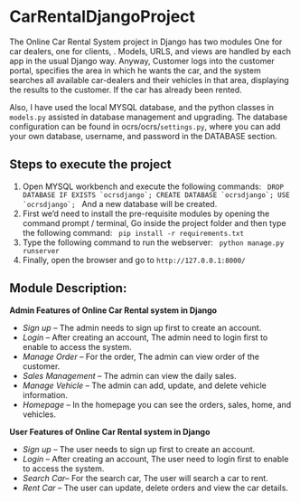 # CarRentalDjangoProject

The Online Car Rental System project in Django has two modules One for car dealers, one for clients, . Models, URLS, and views are handled by each app in the usual Django way. 
Anyway, Customer logs into the customer portal, specifies the area in which he wants the car, and the system searches all available car-dealers and their vehicles in that area, displaying the results to the customer. If the car has already been rented.

Also, I have used the local MYSQL database, and the python classes in `models.py` assisted in database management and upgrading. The database configuration can be found in ocrs/ocrs/`settings.py`, where you can add your own database, username, and password in the DATABASE section.

## Steps to execute the project

1. Open MYSQL workbench and execute the following commands: ``` DROP DATABASE IF EXISTS `ocrsdjango`; CREATE DATABASE `ocrsdjango`; USE `ocrsdjango`; ``` And a new database will be created.
2. First we’d need to install the pre-requisite modules by opening the command prompt / terminal, Go inside the project folder and then type the following command: ``` pip install -r requirements.txt ```
3. Type the following command to run the webserver: ``` python manage.py runserver ```
4. Finally, open the browser and go to `http://127.0.0.1:8000/`

## Module Description:
**Admin Features of Online Car Rental system in Django**
* *Sign up –* The admin needs to sign up first to create an account.
* *Login –* After creating an account, The admin need to login first to enable to access the system.
* *Manage Order –* For the order, The admin can view order of the customer.
* *Sales Management –* The admin can view the daily sales.
* *Manage Vehicle –* The admin can add, update, and delete vehicle information.
* *Homepage –* In the homepage you can see the orders, sales, home, and vehicles.

**User Features of Online Car Rental system in Django**
* *Sign up –* The user needs to sign up first to create an account.
* *Login –* After creating an account, The user need to login first to enable to access the system.
* *Search Car–* For the search car, The user will search a car to rent.
* *Rent Car –* The user can update, delete orders and view the car details.


